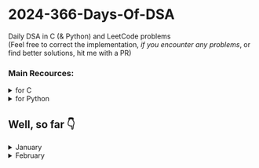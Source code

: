 # 2024-366-Days-Of-DSA
Daily DSA in C (&amp; Python) and LeetCode problems\
(Feel free to correct the implementation, _if you encounter any problems_, or find better solutions, hit me with a PR)

### Main Recources:
<details>
    <summary>for C</summary>
    <ul>
        <li> <a href="https://www.youtube.com/playlist?list=PLBlnK6fEyqRhX6r2uhhlubuF5QextdCSM">YT/Neso Academy/C programming & Data Structures</a> (<b>GOAT</b>)
        <li> <a href="https://www.youtube.com/playlist?list=PLDN4rrl48XKpZkf03iYFl-O29szjTrs_O">YT/Abdul Bari/Algorithms</a> (<b>GOAT</b>)
        <li> <a href="https://www.geeksforgeeks.org/c-programming-language/">GeeksForGeeks/C</a>
        <li> <a href="https://devdocs.io/c/">devdocs.io/c/</a> (for references)
    </ul>
</details>

<details>
    <summary>for Python</summary>
    <ul>
        <li> <a href="https://docs.python.org/3">Python's Official Documentation</a> (<strong>GOAT</strong>)</li>
        <li> <a href="https://www.youtube.com/playlist?list=PLu0W_9lII9agICnT8t4iYVSZ3eykIAOME">YT/CodeWithHarry/Python Tutorials for Absolute Beginners in <strong>Hindi</strong></a></li>
        <li> <a href="https://www.geeksforgeeks.org/python-programming-language/" title="GeeksForGeek/Python">GeeksForGeek/Python</a></li>
        <li> <a href="https://devdocs.io/python~3.10/tutorial/index" title="devdocs.io/python~10/tutorial/index (for references)">devdocs.io/python~10/tutorial/index</a> (for references)</li>
    </ul>
</details>


## Well, so far 👇
<details>
    <summary>January</summary>
    <ul>
        <details>
            <summary>01/01/2024:</summary>
            <ul>
                <li> Implemented <a href="https://github.com/kishanbgajera/2024-366-Days-Of-DSA/tree/main/Data%20Structures/Linear/Stack">Stack</a> in C & Python.
                <li> Added Stack Explanation.
            </ul>
        </details>
        <details>
            <summary>02/01/2024:</summary>
            <ul>
                <li>Learned about the solution of "Tower of Hanoi" problem.
                <li>Implemented recursive approach <a href="https://github.com/kishanbgajera/2024-366-Days-Of-DSA/tree/main/Data%20Structures/Linear/Stack/Applications%20of%20Stack/Tower%20of%20Hanoi">solution</a> in C & Python using <a href="https://github.com/kishanbgajera/2024-366-Days-Of-DSA/tree/main/Data%20Structures/Linear/Stack/C/stack.h">stack.h</a> and <a href="https://github.com/kishanbgajera/2024-366-Days-Of-DSA/tree/main/Data%20Structures/Linear/Stack/Python/stack.py">stack.py</a>
            </ul>
        </details>
        <details>
            <summary>03/01/2024:</summary>
            <ul>
                <li> Learned and implemented <a href="https://github.com/kishanbgajera/2024-366-Days-Of-DSA/tree/main/Data%20Structures/Linear/Linked%20List/Singly%20Linked%20List">Singly Linked List</a> in C & Python.
                <li> Linked List explanation to be added.
            </ul>
        </details>
        <details>
            <summary>04/01/2024:</summary>
            <ul>
                <li> Implemented <a href="https://github.com/kishanbgajera/2024-366-Days-Of-DSA/tree/main/Algorithms/Searching/Linear%20Search">Linear Search</a> in C & Python, and posted its <a href="https://github.com/kishanbgajera/2024-366-Days-Of-DSA/tree/main/Algorithms/Searching/Linear%20Search/Linear%20Search%20Analysis.md">detailed analysis</a>
                <li> Implemented <a href="https://github.com/kishanbgajera/2024-366-Days-Of-DSA/tree/main/Algorithms/Searching/Binary%20Search">Binary Search</a> in C & Python, and posted its <a href="https://github.com/kishanbgajera/2024-366-Days-Of-DSA/tree/main/Algorithms/Searching/Binary%20Search/Binary%20Search%20Analysis.md">detailed analysis</a>
                <li> Posted <a href="https://github.com/kishanbgajera/2024-366-Days-Of-DSA/tree/main/Algorithms/Searching/Binary%20Search%20vs.%20Linear%20Search%20Analysis/README.md">"Binary Search vs. Linear Search Analysis"</a>
            </ul>
        </details>
        <details>
            <summary>05/01/2024:</summary>
            <ul>
                <li> Added <a href="https://github.com/kishanbgajera/2024-366-Days-Of-DSA/tree/main/Questions">Questions</a> to the challenge
                <li> Implemented <a href="https://github.com/kishanbgajera/2024-366-Days-Of-DSA/tree/main/Algorithms/Sorting/Bubble%20Sort">Bubble Sort</a> and posted its <a href="https://github.com/kishanbgajera/2024-366-Days-Of-DSA/tree/main/Algorithms/Sorting/Bubble%20Sort/notes.md">notes</a>.
                <li> Implemented <a href="https://github.com/kishanbgajera/2024-366-Days-Of-DSA/tree/main/Algorithms/Sorting/Selection%20Sort">Selection Sort</a> and posted its <a href="https://github.com/kishanbgajera/2024-366-Days-Of-DSA/tree/main/Algorithms/Sorting/Selection%20Sort/notes.md">notes</a>.
            </ul>
        </details>
        <details>
            <summary>06/01/2024:</summary>
            <ul>
                <li> Added Doubly Linked List,
                    <ul>
                        <li> in <a href="https://github.com/kishanbgajera/2024-366-Days-Of-DSA/tree/main/Data%20Structures/Linear/Linked%20List/Doubly%20Linked%20List/C">C</a>
                        <li> in <a href="https://github.com/kishanbgajera/2024-366-Days-Of-DSA/tree/main/Data%20Structures/Linear/Linked%20List/Doubly%20Linked%20List/Python">Python</a>
                    </ul>
                <li> Added explanations
                    <ul>
                        <li> <a href="https://github.com/kishanbgajera/2024-366-Days-Of-DSA/tree/main/Data%20Structures/Linear/Linked%20List/notes.md">linked list</a>
                        <li> <a href="https://github.com/kishanbgajera/2024-366-Days-Of-DSA/tree/main/Data%20Structures/Linear/Linked%20List/Singly%20Linked%20List/notes.md">singly linked list</a>
                        <li> <a href="https://github.com/kishanbgajera/2024-366-Days-Of-DSA/tree/main/Data%20Structures/Linear/Linked%20List/Doubly%20Linked%20List/notes.md">doubly linked list</a>
                    </ul>
            </ul>
        </details>
        <details>
            <summary>07/01/2024:</summary>
            <ul>
                <li> Added <a href="https://github.com/kishanbgajera/2024-366-Days-Of-DSA/tree/main/Programming%20Concepts/C%20Preprocessors">Programming Concepts/C Preprocessors</a>
                <li> Updated <a href="https://github.com/kishanbgajera/2024-366-Days-Of-DSA/tree/main/Data%20Structures/Linear/Linked%20List/Doubly%20Linked%20List/notes.md">Doubly Linked List</a>
                <li> Added Singly Circular Linked List
                    <ul>
                        <li> in <a href="https://github.com/kishanbgajera/2024-366-Days-Of-DSA/tree/main/Data%20Structures/Linear/Linked%20List/Singly%20Circular%20Linked%20List/C/">C</a>
                        <li> in <a href="https://github.com/kishanbgajera/2024-366-Days-Of-DSA/tree/main/Data%20Structures/Linear/Linked%20List/Singly%20Circular%20Linked%20List/Python/">Python</a>
                    </ul>
                <li> <a href="https://github.com/kishanbgajera/2024-366-Days-Of-DSA/tree/main/Data%20Structures/Linear/Linked%20List/Singly%20Circular%20Linked%20List/notes.md">notes</a>
            </ul>
        </details>
        <details>
            <summary>08/01/2024:</summary>
            <ul>
                <li> Added <a href="https://github.com/kishanbgajera/2024-366-Days-Of-DSA/tree/main/Algorithms/Sorting/Insertion%20Sort">Insertion Sort</a>
                <li> Added <a href="https://github.com/kishanbgajera/2024-366-Days-Of-DSA/tree/main/Algorithms/Sorting/Merge%20Sort">Merge Sort</a>
                <li> Added <a href="https://github.com/kishanbgajera/2024-366-Days-Of-DSA/tree/main/Algorithms/Sorting/Quick%20Sort">Quick Sort</a>
                <li> notes to be added.
            </ul>
        </details>
        <details>
            <summary>09/01/2024:</summary>
            <ul>
                <li> Added <a href="https://github.com/kishanbgajera/2024-366-Days-Of-DSA/tree/main/Algorithms/Sorting/Cyclic%20Sort">Cyclic Sort</a>
                <li> Added <a href="https://github.com/kishanbgajera/2024-366-Days-Of-DSA/tree/main/Algorithms/Sorting/Shell%20Sort">Shell Sort</a>
                <li> notes to be added.
            </ul>
        </details>
        <details>
            <summary>10/01/2024:</summary>
            <ul>
                <li> Implemented Min Stack
                    <ul>
                        <li> in <a href="https://github.com/kishanbgajera/2024-366-Days-Of-DSA/tree/main/Data%20Structures/Linear/Stack/Applications%20of%20Stack/Min%20Stack/C">C</a>
                        <li> in <a href="https://github.com/kishanbgajera/2024-366-Days-Of-DSA/tree/main/Data%20Structures/Linear/Stack/Applications%20of%20Stack/Min%20Stack/Python">Python</a>
                    </ul>
            </ul>
        </details>
        <details>
            <summary>11/01/2024:</summary>
            <ul>
                <li> Implemented Infix to Postfix Notation Conversion Algorithm:
                    <ul>
                        <li> in <a href="https://github.com/kishanbgajera/2024-366-Days-Of-DSA/tree/main/Data%20Structures/Linear/Stack/Applications%20of%20Stack/Expression%20Conversion%20&%20Evaluation/Infix%20to%20Postfix/C">C</a>
                        <li> in <a href="https://github.com/kishanbgajera/2024-366-Days-Of-DSA/tree/main/Data%20Structures/Linear/Stack/Applications%20of%20Stack/Expression%20Conversion%20&%20Evaluation/Infix%20to%20Postfix/Python">Python</a>
                    </ul>
            </ul>
        </details>
        <details>
            <summary>12/01/2024:</summary>
            <ul>
                <li> Added LeetCode Problems
                    <ul>
                        <li> LeetCode 75
                            <ul>
                                <li> 1.1 <a href="https://github.com/kishanbgajera/2024-366-Days-Of-DSA/tree/main/LeetCode%20Problems/LeetCode%2075/1.%20Array%20String/1.1%20Merge%20Strings%20Alternately/solution.py">Merge Strings Alternatively</a> (LeetCode <a href="https://leetcode.com/problems/merge-strings-alternately/description/">#1768</a>)
                                <li> 2.1 <a href="https://github.com/kishanbgajera/2024-366-Days-Of-DSA/tree/main/LeetCode%20Problems/LeetCode%2075/2.%20Two%20Pointers/2.1%20Move%20Zeroes/solution.py">Move Zeroes</a> (LeetCode <a href="https://leetcode.com/problems/move-zeroes/description/">#283</a>)
                            </ul>
                </ul>
        </details>
        <details>
            <summary>13/01/2024:</summary>
            <ul>
                <li> Added NeetCode Roadmap:
                    <ul>
                        <li> 1.1 Contains Duplicate (<a href="https://github.com/kishanbgajera/2024-366-Days-Of-DSA/tree/main/LeetCode%20Problems/NeetCode%20Roadmap/Array%20%26%20Hashing/1.1%20Contains%20Duplicate">solution</a>) (<a href="https://leetcode.com/problems/contains-duplicate/description/">problem</a>)
                        <li> 1.2 Valid Anagram (<a href="https://github.com/kishanbgajera/2024-366-Days-Of-DSA/tree/main/LeetCode%20Problems/NeetCode%20Roadmap/Array%20%26%20Hashing/1.2%20Valid%20Anagram">solution</a>) (<a href="https://leetcode.com/problems/valid-anagram/description/">problem</a>)
                        <li> 1.3 Two Sum (<a href="https://github.com/kishanbgajera/2024-366-Days-Of-DSA/tree/main/LeetCode%20Problems/NeetCode%20Roadmap/Array%20%26%20Hashing/1.3%20Two%20Sum">solution</a>) (<a href="https://leetcode.com/problems/two-sum/description/">problem</a>)
                    </ul>
        </details>
        <details>
            <summary>14/01/2024:</summary>
            <ul>
                <li> Added Queue implementation:
                    <ul>
                        <li> in <a href="https://github.com/kishanbgajera/2024-366-Days-Of-DSA/tree/main/Data%20Structures/Linear/Queue/Queue/C">C</a>
                        <li> to be added in Python
                    </ul>
        </details>
        <details>
            <summary>15/01/2024:</summary>
            <ul>
                <li> Added NeetCode Roadmap Problem Solution:
                    <ul>
                        <li> 2.1 Valid Palindrome (<a href="https://github.com/kishanbgajera/2024-366-Days-Of-DSA/tree/main/LeetCode%20Problems/NeetCode%20Roadmap/Two%20Pointers/2.1%20Valid%20Palindrome">solution</a>) (<a href="https://leetcode.com/problems/valid-palindrome/description/">problem</a>)
                    <li> Added LeetCode #42
                        <ul>
                            <li> Trapping Rain Water (<a href="https://github.com/kishanbgajera/2024-366-Days-Of-DSA/tree/main/LeetCode%20Problems/Other/Hard/42.%20Trapping%20Rain%20Water">solution</a>) (<a href="https://leetcode.com/problems/trapping-rain-water/description/">problem</a>)
                        </ul>
        </details>
        <details>
            <summary>16/01/2024:</summary>
            <ul>
                <li> Added more functions
                    <ul>
                        <li> <a href="https://github.com/kishanbgajera/2024-366-Days-Of-DSA/tree/main/Data%20Structures/Linear/Linked%20List/Singly%20Linked%20List">Singly Linked List</a>
                    <li> Added Postfix Expression Evaluation
                        <ul>
                            <li> <a href="https://github.com/kishanbgajera/2024-366-Days-Of-DSA/tree/main/Data%20Structures/Linear/Stack/Applications%20of%20Stack/Expression%20Conversion%20%26%20Evaluation/Postfix%20Evaluation/C/main.c">C</a>
                            <li> <a href="https://github.com/kishanbgajera/2024-366-Days-Of-DSA/tree/main/Data%20Structures/Linear/Stack/Applications%20of%20Stack/Expression%20Conversion%20%26%20Evaluation/Postfix%20Evaluation/Python/main.py">Python</a>
                        </ul>
                    <li> Added demo on undo-redo functionality using Stack (<a href="https://github.com/kishanbgajera/2024-366-Days-Of-DSA/tree/main/Data%20Structures/Linear/Stack/Applications%20of%20Stack/undo-redo%20demo/C/main.c">C</a>) & (<a href="https://github.com/kishanbgajera/2024-366-Days-Of-DSA/tree/main/Data%20Structures/Linear/Stack/Applications%20of%20Stack/undo-redo%20demo/Python/main.py">Python</a>)
            </ul>
        </details>
        <details>
            <summary>17/01/2024:</summary>
            <ul>
                <li> Added Double Ended Queue
                    <ul>
                        <li> in <a href="https://github.com/kishanbgajera/2024-366-Days-Of-DSA/tree/main/Data%20Structures/Linear/Queue/DEQueue/C">C</a>
                        <li> in <a href="https://github.com/kishanbgajera/2024-366-Days-Of-DSA/tree/main/Data%20Structures/Linear/Queue/DEQueue/Python">Python</a>
                    </ul>
        </details>
        <details>
            <summary>18/01/2024:</summary>
            <ul>
                <li> Added Max Heap
                    <ul>
                        <li> in <a href="https://github.com/kishanbgajera/2024-366-Days-Of-DSA/tree/main/Data%20Structures/Non-Linear/Heap/Max%20Heap">C</a>
                    </ul>
        </details>
        <details>
            <summary>19/01/2024:</summary>
            <ul>
                <li> Added Max Heap
                    <ul>
                        <li> in <a href="https://github.com/kishanbgajera/2024-366-Days-Of-DSA/tree/main/Data%20Structures/Non-Linear/Heap/Max%20Heap/Python">Python</a>
                    <li> Added Heap Sort
                        <ul>
                            <li> in <a href="https://github.com/kishanbgajera/2024-366-Days-Of-DSA/tree/main/Algorithms/Sorting/Heap%20Sort/heapSort.c">C</a>
                            <li> in <a href="https://github.com/kishanbgajera/2024-366-Days-Of-DSA/tree/main/Algorithms/Sorting/Heap%20Sort/heap_sort.py">Python</a>
                        </ul>
                    <li> Added <a href="https://github.com/kishanbgajera/2024-366-Days-Of-DSA/tree/main/Data%20Structures/Non-Linear/Heap/README.md">Heap Explanation</a>
                </ul>
        </details>
        <details>
            <summary>20/01/2024:</summary>
            <ul>
                <li> Added Interpolation Search
                    <ul>
                        <li> in <a href="https://github.com/kishanbgajera/2024-366-Days-Of-DSA/tree/main/Algorithms/Searching/Interpolation%20Search/C">C</a>
                        <li> in <a href="https://github.com/kishanbgajera/2024-366-Days-Of-DSA/tree/main/Algorithms/Searching/Interpolation%20Search/Python">Python</a>
                    </ul>
                <li> Added Interpolation Search <a href="https://github.com/kishanbgajera/2024-366-Days-Of-DSA/tree/main/Algorithms/Searching/Interpolation%20Search/README.md">notes/explanations</a>
            </ul>
        </details>
        <details>
            <summary>21/01/2024:</summary>
            <ul>
                <li> Added Min Heap Implementation
                    <ul>
                        <li> In <a href="https://github.com/kishanbgajera/2024-366-Days-Of-DSA/tree/main/Data%20Structures/Non-Linear/Heap/Min%20Heap/C">C</a>
                        <li> In <a href="https://github.com/kishanbgajera/2024-366-Days-Of-DSA/tree/main/Data%20Structures/Non-Linear/Heap/Min%20Heap/Python">Python</a>
                    </ul>
            </ul>
        </details>
        <details>
            <summary>22/01/2024:</summary>
            <ul>
                <li> Added Priority Queue (Without Heap)
                    <ul>
                        <li> In <a href="https://github.com/kishanbgajera/2024-366-Days-Of-DSA/tree/main/Data%20Structures/Linear/Queue/Priority%20Queue/Without%20Heap/C">C</a>
                        <li> In <a href="https://github.com/kishanbgajera/2024-366-Days-Of-DSA/tree/main/Data%20Structures/Linear/Queue/Priority%20Queue/Without%20Heap/Python">Python</a>
                    </ul>
            </ul>
        </details>
        <details>
            <summary>23/01/2024:</summary>
            <ul>
                <li> Revised and Updated Heap Notes
                    <ul>
                        <li> <a href="https://github.com/kishanbgajera/2024-366-Days-Of-DSA/tree/main/Data%20Structures/Non-Linear/Heap/README.md">Heap Notes</a>
                    </ul>
            </ul>
        </details>
        <details>
            <summary>24/01/2024:</summary>
            <ul>
                <li> Added Binary Tree
                    <ul>
                        <li> In <a href="https://github.com/kishanbgajera/2024-366-Days-Of-DSA/tree/main/Data%20Structures/Non-Linear/Tree/Binary%20Tree/C">C</a>
                    </ul>
                <li> Added N-ary Tree
                    <ul>
                        <li> In <a href="https://github.com/kishanbgajera/2024-366-Days-Of-DSA/tree/main/Data%20Structures/Non-Linear/Tree/N-ary%20Tree/C">C</a>
                    </ul>
            </ul>
        </details>
        <details>
            <summary>25/01/2024:</summary>
            <ul>
                <li> Updated N-ary Tree
                    <ul>
                        <li> Updated in <a href="https://github.com/kishanbgajera/2024-366-Days-Of-DSA/tree/main/Data%20Structures/Non-Linear/Tree/N-ary%20Tree/C">C</a>
                    </ul>
                <li> Added Binary Search Tree in C
                    <ul>
                        <li> In <a href="https://github.com/kishanbgajera/2024-366-Days-Of-DSA/tree/main/Data%20Structures/Non-Linear/Tree/Binary%20Search%20Tree/C">C</a>
                    </ul>
            </ul>
        </details>
        <details>
            <summary>26/01/2024:</summary>
            <ul>
                <li> Added Queue <a href="https://github.com/kishanbgajera/2024-366-Days-Of-DSA/tree/main/Data%20Structures/Linear/Queue/README.md">notes</a>: explanations, real world analogies, and use cases in Computer Science
            </ul>
        </details>
        <details>
            <summary>27/01/2024:</summary>
            <ul>
                <li> Added Tree <a href="https://github.com/kishanbgajera/2024-366-Days-Of-DSA/tree/main/Data%20Structures/Non-Linear/Tree/README.md">Notes</a>: explanations, real world analogies, and use cases in Computer Science
            </ul>
        </details>
        <details>
            <summary>28/01/2024:</summary>
            <ul>
                <li> Added Undo-Redo Demo <a href="https://github.com/kishanbgajera/2024-366-Days-Of-DSA/tree/main/Data%20Structures/Linear/Stack/Applications%20of%20Stack/undo-redo%20demo/README.md">notes</a>
            </ul>
        </details>
        <details>
            <summary>29/01/2024:</summary>
            <ul>
                <li> Added LeetCode #10 (<a href="https://leetcode.com/problems/regular-expression-matching/description/">problem</a>) (<a href="https://github.com/kishanbgajera/2024-366-Days-Of-DSA/tree/main/LeetCode%20Problems/Other/Hard/10.%20Regular%20Expression%20Matching/solution.py">solution</a>)
            </ul>
        </details>
        <details>
            <summary>30/01/2024:</summary>
            <ul>
                <li> Added Binary Tree in <a href="https://github.com/kishanbgajera/2024-366-Days-Of-DSA/tree/main/Data%20Structures/Non-Linear/Tree/Binary%20Tree/Python/binary_tree.py">Python</a>
            </ul>
        </details>
        <details>
            <summary>31/01/2024:</summary>
            <ul>
                <li> Added Doubly Circular Linked List in <a href="https://github.com/kishanbgajera/2024-366-Days-Of-DSA/tree/main/Data%20Structures/Linear/Linked%20List/Doubly%20Circular%20Linked%20List/C">C</a>
            </ul>
        </details>
    </ul>
</details>

<details>
    <summary>February</summary>
    <ul>
        <details>
            <summary>01/02/2024:</summary>
            <ul>
                <li> Added program to check if the expression has Valid Parentheses of not:
                    <ul>
                        <li> in <a href="https://github.com/kishanbgajera/2024-366-Days-Of-DSA/tree/main/Data%20Structures/Linear/Stack/Applications%20of%20Stack/Valid%20Parentheses/C">C</a>
                        <li> in <a href="https://github.com/kishanbgajera/2024-366-Days-Of-DSA/tree/main/Data%20Structures/Linear/Stack/Applications%20of%20Stack/Valid%20Parentheses/Python">Python</a>
                        <li> notes to-be-added
                    </ul>
            </ul>
        </details>
        <details>
            <summary>02/02/2024:</summary>
            <ul>
                <li> Added Python Programming Concepts
                    <ul>
                        <li> <a href="https://github.com/kishanbgajera/2024-366-Days-Of-DSA/tree/main/Programming%20Concepts/Python/Exception%20Handling">Exception Handling</a>
                        <li> <a href="https://github.com/kishanbgajera/2024-366-Days-Of-DSA/tree/main/Programming%20Concepts/Python/Decorators%20in%20Python">Decorators in Python</a>
                    </ul>
            </ul>
        </details>
        <details>
            <summary>03/02/2024:</summary>
            <ul>
                <li> Added Undirected Graph implemented with Adjacency Matrix
                    <ul>
                        <li> in <a href="https://github.com/kishanbgajera/2024-366-Days-Of-DSA/tree/main/Data%20Structures/Non-Linear/Graph/Types%20of%20Graphs/Undirected%20Graph/Using%20Adjacency%20Matrix/C">C</a>
                        <li> in <a href="https://github.com/kishanbgajera/2024-366-Days-Of-DSA/tree/main/Data%20Structures/Non-Linear/Graph/Types%20of%20Graphs/Undirected%20Graph/Using%20Adjacency%20Matrix/Python">Python</a>
                        <li> Graph notes and Undirected Graph notes to be added
                    </ul>
            </ul>
        </details>
        <details>
            <summary>04/02/2024:</summary>
            <ul>
                <li> Added Undirected Graph implemented with Adjacency List:
                    <ul>
                        <li> in <a href="https://github.com/kishanbgajera/2024-366-Days-Of-DSA/tree/main/Data%20Structures/Non-Linear/Graph/Types%20of%20Graphs/Undirected%20Graph/Using%20Adjacency%20List/C">C</a>
            </ul>
        </details>
        <details>
            <summary>05/02/2024:</summary>
            <ul>
                <li> Added Undirected Graph implemented with Adjacency List:
                    <ul>
                        <li> in <a href="https://github.com/kishanbgajera/2024-366-Days-Of-DSA/tree/main/Data%20Structures/Non-Linear/Graph/Types%20of%20Graphs/Undirected%20Graph/Using%20Adjacency%20List/Python">Python</a>
                    <li> Added Weighted Directed Graph implemented with Adjacency Matrix:
                        <ul>
                            <li> in <a href="https://github.com/kishanbgajera/2024-366-Days-Of-DSA/tree/main/Data%20Structures/Non-Linear/Graph/Types%20of%20Graphs/Undirected%20Graph/Using%20Adjacency%20Matrix%20-%20Weighted%20Graph/C">C</a>
            </ul>
        </details>
        <details>
            <summary>06/02/2024:</summary>
            <ul>
                <li> Added a function to calculate Height of Tree
                    <ul>
                        <li>in <a href="https://github.com/kishanbgajera/2024-366-Days-Of-DSA/tree/main/Data Structures/Non-Linear/Tree/Tree Algorithms/Height of Tree/C">C</a></li>
                    </ul>
                </li>
                <li> Added LevelOrderTraversal of Tree
                    <ul>
                        <li>in <a href="https://github.com/kishanbgajera/2024-366-Days-Of-DSA/tree/main/Data Structures/Non-Linear/Tree/Tree Algorithms/Level Order Traversal/C">C</a></li>
                    </ul>
                </li>
                <li> Added BST Node Deletion function
                    <ul>
                        <li>in <a href="https://github.com/kishanbgajera/2024-366-Days-Of-DSA/tree/main/Data Structures/Non-Linear/Tree/Tree Algorithms/Node Deletion in BST/C">C</a></li>
                    </ul>
                </li>
            </ul>
        </details>
        <details>
            <summary>07/02/2024:</summary>
            <ul>
                <li>Added Undirected Weighted Graph Using Adjaceny Matrix
                    <ul>
                        <li>in <a href="https://github.com/kishanbgajera/2024-366-Days-Of-DSA/tree/main/Data Structures/Non-Linear/Graph/Types of Graphs/Undirected Graph/Using Adjacency Matrix - Weighted Graph/Python">Python</a></li>
                    </ul>
                </li>
            </ul>
        </details>
        <details>
            <summary>08/02/2024:</summary>
            <ul>
                <li> Added fast-slow pointers (two pointers) algorithm's applications
                    <ul>
                        <li>Cycle or Loop detection in <a href="https://github.com/kishanbgajera/2024-366-Days-Of-DSA/tree/main/Algorithms/Two Pointers - Hare and Tortoise Algorithm/Cycle or Loop Detection/LinkedList">LinkedList</a></li>
                        <li>Find mid element from <a href="https://github.com/kishanbgajera/2024-366-Days-Of-DSA/tree/main/Algorithms/Two Pointers - Hare and Tortoise Algorithm/Find Mid of Linked List">LinkedList</a></li>
                    </ul>
                </li>
                <li>Added a basic <a href="https://github.com/kishanbgajera/2024-366-Days-Of-DSA/tree/main/Algorithms/Hashing">hash function</a></li>
            </ul>
        </details>
        <details>
            <summary>09/02/2024</summary>
            <ul>
                <li>Added <a href="https://github.com/kishanbgajera/2024-366-Days-Of-DSA/tree/main/Data Structures/Non-Linear/Graph/README.md">Graph notes</a></li>
            </ul>
        </details>
        <details>
            <summary>10/02/2024:</summary>
            <ul>
                <li>Added <a href="https://github.com/kishanbgajera/2024-366-Days-Of-DSA/tree/main/Data Structures/Non-Linear/Graph/Graph Algorithms/BFS - Breadth First Search/Python">BFS in Python</a></li>
                <li>Added <a href="https://github.com/kishanbgajera/2024-366-Days-Of-DSA/tree/main/Data Structures/Non-Linear/Graph/Graph Algorithms/DFS - Depth First Search/Python">DFS in Python</a></li>
            </ul>
            </summary>
        </details>
        <details>
            <summary>11/02/2024:</summary>
            <ul>
                <li>Added <a href="https://github.com/kishanbgajera/2024-366-Days-Of-DSA/tree/main/Data Structures/Special Data Structures/Dictionary in C">Dictionary-like structure</a> in C using Hashing</li>
            </ul>
        </details>
        <details>
            <summary>12/02/2024:</summary>
            <ul>
                <li>Added Directed Unweighted Graph Implementation
                    <ul>
                        <li>in <a href="https://github.com/kishanbgajera/2024-366-Days-Of-DSA/tree/main/Data Structures/Non-Linear/Graph/Types of Graphs/Directed Graph/Unweighted/C">C</a></li>
                        <li>in <a href="https://github.com/kishanbgajera/2024-366-Days-Of-DSA/tree/main/Data Structures/Non-Linear/Graph/Types of Graphs/Directed Graph/Unweighted/Python">Python</a></li>
                    </ul>
                </li>
            </ul>
        </details>
        <details>
            <summary>13/02/2024:</summary>
            <ul> 
                <li>Added AVL Tree Implementation
                    <ul>
                        <li>in <a href="https://github.com/kishanbgajera/2024-366-Days-Of-DSA/tree/main/Data Structures/Non-Linear/Tree/AVL Tree/C">C</a></li>
                    </ul>
                </li>
            </ul>
        </details>
        <details>
            <summary>14/02/2024:</summary>
            <ul>
                <li>Added Kruskal's Algorithm in <a href="https://github.com/kishanbgajera/2024-366-Days-Of-DSA/tree/main/Data Structures/Non-Linear/Graph/Graph Algorithms/Minimum Spanning Tree/Kruskal's Algorithm/Python">Python</a></li>
            </ul>
        </details>
        <details>
            <summary>15/02/2024:</summary>
            <ul>
                <li>Added Diameter of Tree Program <a href="https://github.com/kishanbgajera/2024-366-Days-Of-DSA/tree/main/Data Structures/Non-Linear/Tree/Tree Algorithms/Diameter of Tree/C">C</a></li>
            </ul>
        </details>
        <details>
            <summary>16/02/2024:</summary>
            <ul>
                <li>Added <a href="https://github.com/kishanbgajera/2024-366-Days-Of-DSA/tree/main/Programming Concepts/C/Pointers">Pointers in C</a> programming concept</li>
            </ul>
        </details>
        <details>
            <summary>17/02/2024:</summary>
            <ul>
                <li>Added LeetCode #104 and #206</li>
            </ul>
        </details>
        <details>
            <summary>18/02/2024:</summary>
            <ul>
                <li>Added LeetCode Problems' Solutions</li>
                <ul>
                    <li>NeetCode/roadmap 1.6 <a href="https://github.com/KishanBGajera/tree/main/LeetCode Problems/NeetCode Roadmap/Array & Hashing/1.6 Product of Array Except Self/solution.py">solution</a></li>
                    <li>LeetCode #169: <a href="https://github.com/KishanBGajera/tree/main/LeetCode Problems/Other/Easy/169. Majority Element/solution.py">solution</a></li>
                    <li>LeetCode #392: <a href="https://github.com/KishanBGajera/tree/main/LeetCode Problems/Other/Easy/392. Is Subsequence/solution.py">solution</a></li>
                    <li>LeetCode #2095: <a href="https://github.com/KishanBGajera/tree/main/LeetCode Problems/Other/Medium/2095. Delete the Middle Node of a Linked List/solution.py">solution</a></li>
                </ul>
            </ul>
        </details>
    </ul>
</details>
